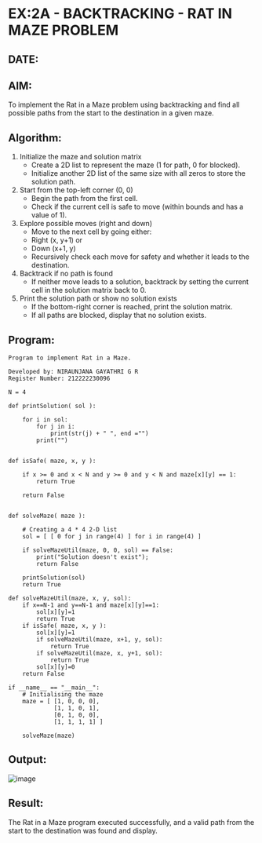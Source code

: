 # EX:2A - BACKTRACKING - RAT IN MAZE PROBLEM
## DATE:

## AIM:

To implement the Rat in a Maze problem using backtracking and find all possible paths from the start to the destination in a given maze.


## Algorithm:

1. Initialize the maze and solution matrix
   - Create a 2D list to represent the maze (1 for path, 0 for blocked).
   - Initialize another 2D list of the same size with all zeros to store the solution path.
2. Start from the top-left corner (0, 0)
   - Begin the path from the first cell.
   - Check if the current cell is safe to move (within bounds and has a value of 1).
3. Explore possible moves (right and down)
   - Move to the next cell by going either:
   - Right (x, y+1) or
   - Down (x+1, y)
   - Recursively check each move for safety and whether it leads to the destination.
4. Backtrack if no path is found
   - If neither move leads to a solution, backtrack by setting the current cell in the solution matrix back to 0.
5. Print the solution path or show no solution exists
   - If the bottom-right corner is reached, print the solution matrix.
   - If all paths are blocked, display that no solution exists.

## Program:

```
Program to implement Rat in a Maze.

Developed by: NIRAUNJANA GAYATHRI G R
Register Number: 212222230096

```

```
N = 4
 
def printSolution( sol ):
     
    for i in sol:
        for j in i:
            print(str(j) + " ", end ="")
        print("")
 

def isSafe( maze, x, y ):
     
    if x >= 0 and x < N and y >= 0 and y < N and maze[x][y] == 1:
        return True
     
    return False
 

def solveMaze( maze ):
     
    # Creating a 4 * 4 2-D list
    sol = [ [ 0 for j in range(4) ] for i in range(4) ]
     
    if solveMazeUtil(maze, 0, 0, sol) == False:
        print("Solution doesn't exist");
        return False
     
    printSolution(sol)
    return True
     
def solveMazeUtil(maze, x, y, sol):
    if x==N-1 and y==N-1 and maze[x][y]==1:
        sol[x][y]=1
        return True
    if isSafe( maze, x, y ):
        sol[x][y]=1
        if solveMazeUtil(maze, x+1, y, sol):
            return True
        if solveMazeUtil(maze, x, y+1, sol):
            return True
        sol[x][y]=0
    return False

if __name__ == "__main__":
    # Initialising the maze
    maze = [ [1, 0, 0, 0],
             [1, 1, 0, 1],
             [0, 1, 0, 0],
             [1, 1, 1, 1] ]
              
    solveMaze(maze)
```

## Output:

![image](https://github.com/user-attachments/assets/51dbaf66-da24-40c0-80a2-bfc7f33159c6)


## Result:

The Rat in a Maze program executed successfully, and a valid path from the start to the destination was found and display.
